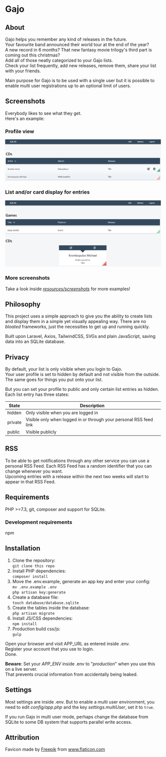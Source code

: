# Gajo
## About
Gajo helps you remember any kind of releases in the future.  
Your favourite band announced their world tour at the end of the year?  
A new record in 6 months? That new fantasy movie trilogy's third part is coming out this christmas?  
Add all of those neatly categorized to your Gajo lists.  
Check your list frequently, add new releases, remove them, share your list with your friends.  

Main purpose for Gajo is to be used with a single user but it is possible to enable multi user registrations up to an optional limit of users.

## Screenshots
Everybody likes to see what they get.  
Here's an example:

### Profile view
![Ideally here should be displayed /resources/screenshots/0_gajo_list.png](./resources/screenshots/0_gajo_list.png)

### List and/or card display for entries

![Ideally here should be displayed /resources/screenshots/3_gajo_alternative_display.png](./resources/screenshots/3_gajo_alternative_display.png)

### More screenshots
Take a look inside _[resources/screenshots](./resources/screenshots)_ for more examples!

## Philosophy
This project uses a simple approach to give you the ability to create lists and display them in a simple yet visually appealing way. There are no _bloated_ frameworks, just the necessities to get up and running quickly.

Built upon Laravel, Axios, TailwindCSS, SVGs and plain JavaScript, saving data into an SQLite database.

## Privacy
By default, your list is only visible when you login to Gajo.  
Your user profile is set to hidden by default and not visible from the outside. The same goes for things you put onto your list.  

But you can set your profile to public and only certain list entries as hidden.  
Each list entry has three states:  

| State | Description |
|---|---|
| hidden | Only visible when you are logged in |
| private | Visible only when logged in or through your personal RSS feed link |
| public | Visible publicly |  

## RSS
To be able to get notifications through any other service you can use a personal RSS Feed. Each RSS Feed has a random identifier that you can change whenever you want.  
Upcoming entries with a release within the next two weeks will start to appear in that RSS Feed.

## Requirements
PHP >=7.3, git, composer and support for SQLite.

### Development requirements
npm

## Installation
1. Clone the repository:  
`git clone this repo`
2. Install PHP dependencies:  
`composer install`  
3. Move the .env.example, generate an app key and enter your config:  
`mv .env.example .env`  
`php artisan key:generate`  
4. Create a database file:  
`touch database/database.sqlite`  
5. Create the tables inside the database:  
`php artisan migrate`  
6. Install JS/CSS dependencies:  
`npm install`  
7. Production build css/js:  
`gulp`  

Open your browser and visit APP_URL as entered inside .env.  
Register your account that you use to login.  
Done.

**Beware**: Set your _APP_ENV_ inside .env to "_production_" when you use this on a live server.  
That prevents crucial information from accidentally being leaked.

## Settings
Most settings are inside .env. But to enable a multi user environment, you need to edit _config/app.php_ and the key _settings.multiUser_, set it to `true`.  

If you run Gajo in multi user mode, perhaps change the database from SQLite to some DB system that supports parallel write access. 

## Attribution

Favicon made by <a href="https://www.flaticon.com/authors/freepik" title="Freepik">Freepik</a> from <a href="https://www.flaticon.com/" title="Flaticon" rel="noopener noreferrer"> www.flaticon.com</a>